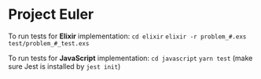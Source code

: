 # Project Euler


To run tests for **Elixir** implementation: 
`cd elixir` 
`elixir -r problem_#.exs test/problem_#_test.exs`

To run tests for **JavaScript** implementation: 
`cd javascript` 
`yarn test` (make sure Jest is installed by `jest init`)
